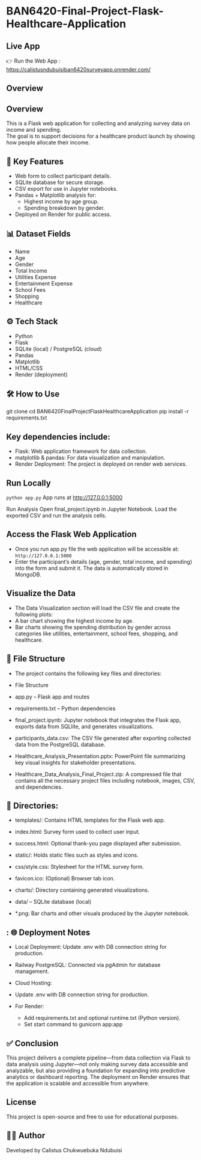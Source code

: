 # BAN6420-Final-Project-Flask-Healthcare-Application

## Live App
👉 Run the Web App : https://calistusndubuisiban6420surveyapp.onrender.com/


## Overview
## Overview
This is a Flask web application for collecting and analyzing survey data on income and spending.  
The goal is to support decisions for a healthcare product launch by showing how people allocate their income.


## 🚀 Key Features

- Web form to collect participant details.
- SQLite database for secure storage.
- CSV export for use in Jupyter notebooks.
- Pandas + Matplotlib analysis for:
  - Highest income by age group.
  - Spending breakdown by gender.
- Deployed on Render for public access.


## 📊 Dataset Fields

- Name  
- Age  
- Gender  
- Total Income  
- Utilities Expense  
- Entertainment Expense  
- School Fees  
- Shopping  
- Healthcare  

## ⚙️ Tech Stack

- Python  
- Flask  
- SQLite (local) / PostgreSQL (cloud)  
- Pandas  
- Matplotlib  
- HTML/CSS  
- Render (deployment)
  
## 🛠️ How to Use

git clone <repo-url>
cd BAN6420FinalProjectFlaskHealthcareApplication
pip install -r requirements.txt

## Key dependencies include:
- Flask: Web application framework for data collection.
- matplotlib & pandas: For data visualization and manipulation.
- Render Deployment: The project is deployed on render web services.

##   Run Locally
`python app.py`
App runs at http://127.0.0.1:5000

Run Analysis
Open final_project.ipynb in Jupyter Notebook.
Load the exported CSV and run the analysis cells.

## Access the Flask Web Application
- Once you run app.py file the web application will be accessible at:
`http://127.0.0.1:5000`
- Enter the participant’s details (age, gender, total income, and spending) into the form and submit it. The data is automatically stored in MongoDB.


## Visualize the Data
- The Data Visualization section will load the CSV file and create the following plots:
- A bar chart showing the highest income by age.
- Bar charts showing the spending distribution by gender across categories like utilities, entertainment, school fees, shopping, and healthcare.


## 📁 File Structure
- The project contains the following key files and directories:

- File Structure
- app.py – Flask app and routes

- requirements.txt – Python dependencies

- final_project.ipynb: Jupyter notebook that integrates the Flask app, exports data from SQLlite, and generates visualizations.

- participants_data.csv: The CSV file generated after exporting collected data from the PostgreSQL database.

- Healthcare_Analysis_Presentation.pptx: PowerPoint file summarizing key visual insights for stakeholder presentations.

- Healthcare_Data_Analysis_Final_Project.zip: A compressed file that contains all the necessary project files including notebook, images, CSV, and dependencies.

## 📂 Directories:
- templates/: Contains HTML templates for the Flask web app.

- index.html: Survey form used to collect user input.

- success.html: Optional thank-you page displayed after submission.

- static/: Holds static files such as styles and icons.

- css/style.css: Stylesheet for the HTML survey form.

- favicon.ico: (Optional) Browser tab icon.

- charts/: Directory containing generated visualizations.

- data/ – SQLite database (local)

- *.png: Bar charts and other visuals produced by the Jupyter notebook.

## : 🌐 Deployment Notes
- Local Deployment: Update .env with DB connection string for production.

- Railway PostgreSQL: Connected via pgAdmin for database management.

- Cloud Hosting:

- Update .env with DB connection string for production.

- For Render:
     - Add requirements.txt and optional runtime.txt (Python version).
    - Set start command to gunicorn app:app

## ✅ Conclusion
This project delivers a complete pipeline—from data collection via Flask to data analysis using Jupyter—not only making survey data accessible and analyzable, but also providing a foundation for expanding into predictive analytics or dashboard reporting. The deployment on Render ensures that the application is scalable and accessible from anywhere.



## License
This project is open-source and free to use for educational purposes.

## 👨‍💻 Author
Developed by Calistus Chukwuebuka Ndubuisi

